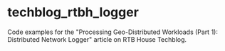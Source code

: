 # techblog_rtbh_logger

Code examples for the "Processing Geo-Distributed Workloads (Part 1): Distributed Network Logger" article on RTB House Techblog.